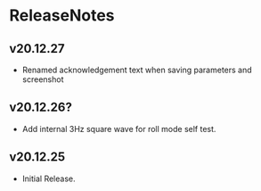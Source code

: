 # ReleaseNotes

## v20.12.27
- Renamed acknowledgement text when saving parameters and screenshot

## v20.12.26?

- Add internal 3Hz square wave for roll mode self test.

## v20.12.25

- Initial Release.
